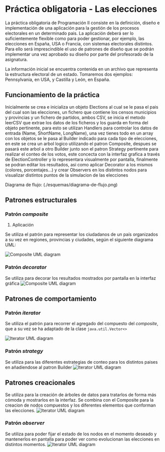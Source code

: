 # Práctica obligatoria - Las elecciones

La práctica obligatoria de Programación II consiste en la definición, diseño e implementación de una aplicación para la gestión de los procesos electorales en un determinado pais. La aplicación deberá ser lo suficientemente flexible como para poder gestionar, por ejemplo, las elecciones en España, USA o Francia, con sistemas electorales distintos. Para ello será imprescindible el uso de patrones de diseño que se podrán implementar una vez aprobado su diseño por parte del profesorado de la asignatura.

La información inicial se encuentra contenida en un archivo que representa la estructura electoral de un estado. Tomaremos dos ejemplos: Pennsylvania, en USA, y Castilla y León, en España.

## Funcionamiento de la práctica

Inicialmente se crea e inicializa un objeto Elections al cual se le pasa el pais del cual son las elecciones, un fichero que contiene los censos municipios y provincias y un fichero de partidos, ambos CSV, se inicia el metodo leerCSV que extrae los datos de los ficheros y los guarda en forma del objeto pertinente, para esto se utilizan Handlers para controlar los datos de entrada (Name, ShortName, LongName), una vez tienes todo en un array con los objetos se le pasa al Builder indicado para cada tipo de elecciones, en este se crea un arbol logico utilizando el patron Composite, despues se pasará este arbol a otro Builder junto son el patron Strategy pertinente para realizar el conteo de los votos, este concecta con la interfaz grafica a través de ElectionController y lo representara visualmente por pantalla, finalmente se podran editar los resultados, asi como aplicar Decorator a los mismos (colores, porcentajes...) y crear Observers en los distintos nodos para visualizar distintos puntos de la simulacion de las elecciones

Diagrama de flujo: (./esquemas/diagrama-de-flujo.png)

## Patrones estructurales

### Patrón *composite*

1. Aplicación

Se utiliza el patrón para representar los ciudadanos de un país organizados a su vez en regiones, provincias y ciudades, según el siguiente diagrama UML:

![Composite UML diagram](./esquemas/UML-Composite.png)

### Patrón *decorator*

Se utiliza para decorar los resultados mostrados por pantalla en la interfaz gráfica
![Composite UML diagram](./esquemas/UML-Decorator.png)


## Patrones de comportamiento

### Patrón *iterator*

Se utiliza el patrón para recorrer el agregado del compuesto del *composite*, que a su vez se ha adaptado de la clase `java.util.Vector<>`

![Iterator UML diagram](./esquemas/UML-Iterator.png)

### Patrón *strategy*

Se utiliza para las diferentes estrategias de conteo para los distintos paises en añadiendose al patron Builder
![Iterator UML diagram](./esquemas/UML-Strategy.png)

## Patrones creacionales

Se utiliza para la creación de árboles de datos para tratarlos de forma más cómoda y mostrarlos en la interfaz. Se combina con el Composite para la creacion de nodos compuestos y los diferentes elementos que conforman las elecciones.
![Iterator UML diagram](./esquemas/UML-Builder.png)

### Patrón *observer*

Se utiliza para poder fijar el estado de los nodos en el momento deseado y mantenerlos en pantalla para poder ver como evolucionan las elecciones en distintos momentos.
![Iterator UML diagram](./esquemas/UML-Observer.png)



